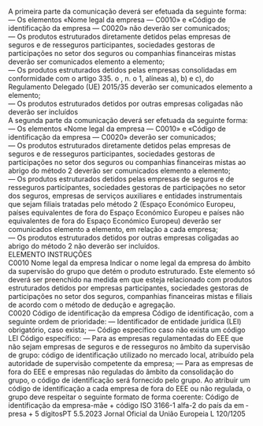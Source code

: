  
A primeira parte da comunicação deverá ser efetuada da seguinte forma:  
— Os elementos «Nome legal da empresa — C0010» e «Código de identificação da empresa — C0020» não deverão ser 
comunicados;  
— Os produtos estruturados diretamente detidos pelas empresas de seguros e de resseguros participantes, sociedades 
gestoras de participações no setor dos seguros ou companhias financeiras mistas deverão ser comunicados elemento 
a elemento;  
— Os produtos estruturados detidos pelas empresas consolidadas em conformidade com o artigo 335.  o , n.  o 1, alíneas 
a), b) e c), do Regulamento Delegado (UE) 2015/35 deverão ser comunicados elemento a elemento;  
— Os produtos estruturados detidos por outras empresas coligadas não deverão ser incluídos  
A segunda parte da comunicação deverá ser efetuada da seguinte forma:  
— Os elementos «Nome legal da empresa — C0010» e «Código de identificação da empresa — C0020» deverão ser 
comunicados;  
— Os produtos estruturados diretamente detidos pelas empresas de seguros e de resseguros participantes, sociedades 
gestoras de participações no setor dos seguros ou companhias financeiras mistas ao abrigo do método 2 deverão ser 
comunicados elemento a elemento;  
— Os produtos estruturados detidos pelas empresas de seguros e de resseguros participantes, sociedades gestoras de 
participações no setor dos seguros, empresas de serviços auxiliares e entidades instrumentais que sejam filiais 
tratadas pelo método 2 (Espaço Económico Europeu, países equivalentes de fora do Espaço Económico Europeu 
e países não equivalentes de fora do Espaço Económico Europeu) deverão ser comunicados elemento a elemento, em 
relação a cada empresa;  
— Os produtos estruturados detidos por outras empresas coligadas ao abrigo do método 2 não deverão ser incluídos.  
ELEMENTO  INSTRUÇÕES  
C0010  Nome legal da empresa  Indicar o nome legal da empresa do âmbito da supervisão do grupo que detém o produto 
estruturado. 
Este elemento só deverá ser preenchido na medida em que esteja relacionado com produtos 
estruturados detidos por empresas participantes, sociedades gestoras de participações no setor 
dos seguros, companhias financeiras mistas e filiais de acordo com o método de dedução e 
agregação.  
C0020  Código de identificação 
da empresa  Código de identificação, com a seguinte ordem de prioridade: 
— Identificador de entidade jurídica (LEI) obrigatório, caso exista; 
— Código específico caso não exista um código LEI 
Código específico: 
— Para as empresas regulamentadas do EEE que não sejam empresas de seguros e de 
resseguros no âmbito da supervisão de grupo: código de identificação utilizado no 
mercado local, atribuído pela autoridade de supervisão competente da empresa; 
— Para as empresas de fora do EEE e empresas não reguladas do âmbito da consolidação do 
grupo, o código de identificação será fornecido pelo grupo. Ao atribuir um código de 
identificação a cada empresa de fora do EEE ou não regulada, o grupo deve respeitar o 
seguinte formato de forma coerente: 
Código de identificação da empresa-mãe + código ISO 3166-1 alfa-2 do país da em ­
presa + 5 dígitosPT  5.5.2023 Jornal Oficial da União Europeia L 120/1205